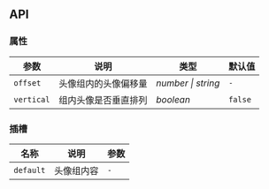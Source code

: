 ## API

### 属性

| 参数                  | 说明                                        | 类型   | 默认值          |
|---------------------|-------------------------------------------|------|--------------|
| `offset`          | 头像组内的头像偏移量	| _number \| string_ | `-` |
| `vertical`        | 组内头像是否垂直排列 | _boolean_ | `false` |

### 插槽

| 名称 | 说明 | 参数 |
| ----- | -------------- | -------- |
| `default` | 头像组内容 | `-` |